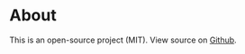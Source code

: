 # About
This is an open-source project (MIT). View source on [Github](https://github.com/yusanshi/handwriting-go-away).